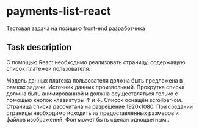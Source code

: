 # payments-list-react

Тестовая задача на позицию front-end разработчика


## Task description

С помощью React необходимо реализовать страницу, содержащую список платежей пользователя:

Модель данных платежа пользователя должна быть предложена в рамках задачи.
Источник данных произвольный.
Прокрутка списка должна быть анимированной и должна осуществляться только с
помощью кнопок клавиатуры ↑ и ↓. Список оснащён scrollbar-ом.
Страница списка рассчитана на разрешение 1920x1080. При создании страницы
необходимо исходить из предоставленных размеров и файлов изображений. Фон может
быть сделан одноцветным..
